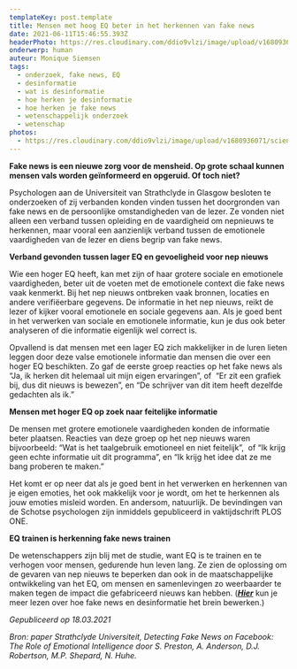 ```yaml
---
templateKey: post.template
title: Mensen met hoog EQ beter in het herkennen van fake news
date: 2021-06-11T15:46:55.393Z
headerPhoto: https://res.cloudinary.com/ddio9vlzi/image/upload/v1680936071/sciencegeek/posts/typemachine-papier-fake-news.jpg
onderwerp: human
auteur: Monique Siemsen
tags:
  - onderzoek, fake news, EQ
  - desinformatie
  - wat is desinformatie
  - hoe herken je desinformatie
  - hoe herken je fake news
  - wetenschappelijk onderzoek
  - wetenschap
photos:
  - https://res.cloudinary.com/ddio9vlzi/image/upload/v1680936071/sciencegeek/posts/students-1807505_1280.webp
---
```


**Fake news is een nieuwe zorg voor de mensheid. Op grote schaal kunnen mensen vals worden geïnformeerd en opgeruid. Of toch niet?**

Psychologen aan de Universiteit van Strathclyde in Glasgow besloten te onderzoeken of zij verbanden konden vinden tussen het doorgronden van fake news en de persoonlijke omstandigheden van de lezer. Ze vonden niet alleen een verband tussen opleiding en de vaardigheid om nepnieuws te herkennen, maar vooral een aanzienlijk verband tussen de emotionele vaardigheden van de lezer en diens begrip van fake news.

**Verband gevonden tussen lager EQ en gevoeligheid voor nep nieuws**

Wie een hoger EQ heeft, kan met zijn of haar grotere sociale en emotionele vaardigheden, beter uit de voeten met de emotionele context die fake news vaak kenmerkt. Bij het nep nieuws ontbreken vaak bronnen, locaties en andere verifiëerbare gegevens. De informatie in het nep nieuws, reikt de lezer of kijker vooral emotionele en sociale gegevens aan. Als je goed bent in het verwerken van sociale en emotionele informatie, kun je dus ook beter analyseren of die informatie eigenlijk wel correct is.

Opvallend is dat mensen met een lager EQ zich makkelijker in de luren lieten leggen door deze valse emotionele informatie dan mensen die over een hoger EQ beschikten. Zo gaf de eerste groep reacties op het fake news als “Ja, ik herken dit helemaal uit mijn eigen ervaringen”, of  “Er zit een grafiek bij, dus dit nieuws is bewezen”, en “De schrijver van dit item heeft dezelfde gedachten als ik.”

**Mensen met hoger EQ op zoek naar feitelijke informatie**

De mensen met grotere emotionele vaardigheden konden de informatie beter plaatsen. Reacties van deze groep op het nep nieuws waren bijvoorbeeld: “Wat is het taalgebruik emotioneel en niet feitelijk”,  of “Ik krijg geen echte informatie uit dit programma”, en “Ik krijg het idee dat ze me bang proberen te maken.”

Het komt er op neer dat als je goed bent in het verwerken en herkennen van je eigen emoties, het ook makkelijk voor je wordt, om het te herkennen als jouw emoties misleid worden. En andersom, natuurlijk. De bevindingen van de Schotse psychologen zijn inmiddels gepubliceerd in vaktijdschrift PLOS ONE.

**EQ trainen is herkenning fake news trainen**

De wetenschappers zijn blij met de studie, want EQ is te trainen en te verhogen voor mensen, gedurende hun leven lang. Ze zien de oplossing om de gevaren van nep nieuws te beperken dan ook in de maatschappelijke ontwikkeling van het EQ, om mensen en samenlevingen zo weerbaarder te maken tegen de impact die gefabriceerd nieuws kan hebben. (**_[Hier](/welke-rol-speelt-desinformatie-in-ons-oer-brein)_** kun je meer lezen over hoe fake news en desinformatie het brein bewerken.)

_Gepubliceerd op 18.03.2021_

_Bron: paper Strathclyde Universiteit, Detecting Fake News on Facebook: The Role of Emotional Intelligence door S. Preston, A. Anderson, D.J. Robertson, M.P. Shepard, N. Huhe._
